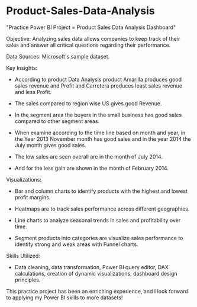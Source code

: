 # Product-Sales-Data-Analysis
"Practice Power BI Project = Product Sales Data Analysis Dashboard"

Objective:
Analyzing sales data allows companies to keep track of their sales and answer all critical questions regarding their performance.

Data Sources: Microsoft's sample dataset.

Key Insights:
* According to product Data Analysis product Amarilla produces good sales revenue and Profit and Carretera produces least sales revenue and less Profit.

* The sales compared to region wise US gives good Revenue.

* In the segment area the buyers in the small business has good sales compared to other segment areas.

* When examine according to the time line based on month and year, in the Year 2013 November month has good sales and in the year 2014 the July month gives good sales.

* The low sales are seen overall are in the month of July 2014.

* And for the less gain are shown in the month of February 2014. 

Visualizations:
* Bar and column charts to identify products with the highest and lowest profit margins.

* Heatmaps are to track sales performance across different geographies.

* Line charts to analyze seasonal trends in sales and profitability over time.

* Segment products into categories are visualize sales performance to identify strong and weak areas with Funnel charts.

Skills Utilized:
* Data cleaning, data transformation, Power BI query editor, DAX calculations, creation of dynamic visualizations, dashboard design principles.

This practice project has been an enriching experience, and I look forward to applying my Power BI skills to more datasets!  

